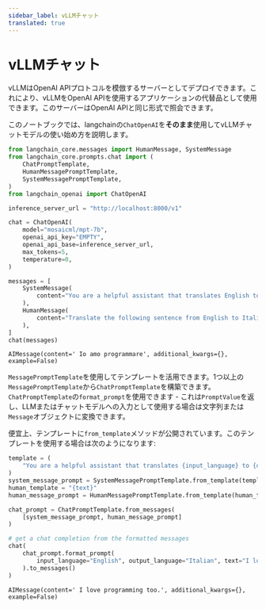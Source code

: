 ```yaml
---
sidebar_label: vLLMチャット
translated: true
---
```


# vLLMチャット

vLLMはOpenAI APIプロトコルを模倣するサーバーとしてデプロイできます。これにより、vLLMをOpenAI APIを使用するアプリケーションの代替品として使用できます。このサーバーはOpenAI APIと同じ形式で照会できます。

このノートブックでは、langchainの`ChatOpenAI`を**そのまま**使用してvLLMチャットモデルの使い始め方を説明します。

```python
from langchain_core.messages import HumanMessage, SystemMessage
from langchain_core.prompts.chat import (
    ChatPromptTemplate,
    HumanMessagePromptTemplate,
    SystemMessagePromptTemplate,
)
from langchain_openai import ChatOpenAI
```

```python
inference_server_url = "http://localhost:8000/v1"

chat = ChatOpenAI(
    model="mosaicml/mpt-7b",
    openai_api_key="EMPTY",
    openai_api_base=inference_server_url,
    max_tokens=5,
    temperature=0,
)
```

```python
messages = [
    SystemMessage(
        content="You are a helpful assistant that translates English to Italian."
    ),
    HumanMessage(
        content="Translate the following sentence from English to Italian: I love programming."
    ),
]
chat(messages)
```

```output
AIMessage(content=' Io amo programmare', additional_kwargs={}, example=False)
```

`MessagePromptTemplate`を使用してテンプレートを活用できます。1つ以上の`MessagePromptTemplate`から`ChatPromptTemplate`を構築できます。`ChatPromptTemplate`の`format_prompt`を使用できます - これは`PromptValue`を返し、LLMまたはチャットモデルへの入力として使用する場合は文字列または`Message`オブジェクトに変換できます。

便宜上、テンプレートに`from_template`メソッドが公開されています。このテンプレートを使用する場合は次のようになります:

```python
template = (
    "You are a helpful assistant that translates {input_language} to {output_language}."
)
system_message_prompt = SystemMessagePromptTemplate.from_template(template)
human_template = "{text}"
human_message_prompt = HumanMessagePromptTemplate.from_template(human_template)
```

```python
chat_prompt = ChatPromptTemplate.from_messages(
    [system_message_prompt, human_message_prompt]
)

# get a chat completion from the formatted messages
chat(
    chat_prompt.format_prompt(
        input_language="English", output_language="Italian", text="I love programming."
    ).to_messages()
)
```

```output
AIMessage(content=' I love programming too.', additional_kwargs={}, example=False)
```
